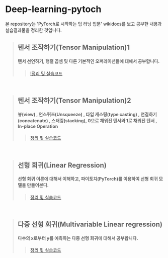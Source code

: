 # Deep-learning-pytoch

본 repository는 'PyTorch로 시작하는 딥 러닝 입문'  wikidocs를 보고 공부한 내용과 실습결과물을 정리한 것입니다.
>## 텐서 조작하기(Tensor Manipulation)1
> #### 텐서 선언하기, 행렬 곱셈 및 다른 기본적인 오퍼레이션들에 대해서 공부합니다.
>>[!정리 및 실습코드](https://github.com/dnjsrb0710/Deep-learning-pytoch-/blob/master/Tensor%20Manipulation%201/Tensor_Manipulation1.md)

<br>

>## 텐서 조작하기(Tensor Manipulation)2
>#### 뷰(view) , 언스퀴즈(Unsqueeze) , 타입 캐스팅(type casting) , 연결하기(concatenate) , 스태킹(stacking), 0으로 채워진 텐서와 1로 채워진 텐서 , In-place Operation
>>[정리 및 실습코드]()

<br>

>## 선형 회귀(Linear Regression)
> #### 선형 회귀 이론에 대해서 이해하고, 파이토치(PyTorch)를 이용하여 선형 회귀 모델을 만들어본다.
>>[정리 및 실습코드]()

<br>

>## 다중 선형 회귀(Multivariable Linear regression)
> #### 다수의 x로부터 y를 예측하는 다중 선형 회귀에 대해서 공부합니다.
>>[정리 및 실습코드]()

<br>


